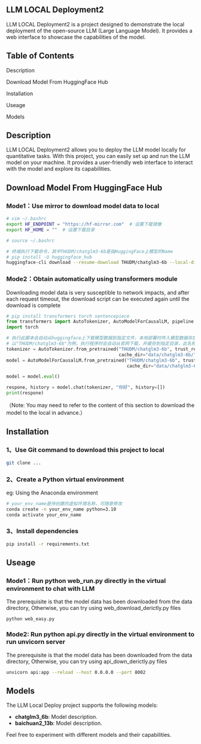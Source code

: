 ## LLM LOCAL Deployment2
 LLM LOCAL Deployment2 is a project designed to demonstrate the local deployment of the open-source LLM (Large Language Model). It provides a web interface to showcase the capabilities of the model.  
## Table of Contents
Description

Download Model From HuggingFace Hub

Installation

Useage

Models
## Description
 LLM LOCAL Deployment2 allows you to deploy the LLM model locally for quantitative tasks. With this project, you can easily set up and run the LLM model on your machine. It provides a user-friendly web interface to interact with the model and explore its capabilities.  
## Download Model From HuggingFace Hub
### Mode1：Use mirror to download model data to local
```bash
# vim ~/.bashrc
export HF_ENDPOINT = "https://hf-mirror.com"  # 设置下载镜像
export HF_HOME = ""  # 设置下载目录

# source ~/.bashrc

# 终端执行下载命令，其中THUDM/chatglm3-6b是指HuggingFace上模型的Name
# pip install -U huggingface_hub
huggingface-cli download --resume-download THUDM/chatglm3-6b --local-dir /home/llm/hugging/chatglm6b
```
### Mode2：Obtain automatically using transformers module
Downloading model data is very susceptible to network impacts, and after each request timeout, the download script can be executed again until the download is complete

```python
# pip install transformers torch sentencepiece
from transformers import AutoTokenizer, AutoModelForCausalLM, pipeline
import torch

# 执行此脚本会自动从huggingface上下载模型数据到指定文件，本地部署时传入模型数据存放的路径即可
# 以"THUDM/chatglm3-6b"为例，执行程序时会自动从官网下载，并缓存到指定目录，此名称可以是任一官网模型名。
tokenizer = AutoTokenizer.from_pretrained("THUDM/chatglm3-6b", trust_remote_code=True,
                                          cache_dir="data/chatglm3-6b/")  # cache_dir是指本地缓存目录，对应本项目则是./data/chatglm3-6b/
model = AutoModelForCausalLM.from_pretrained("THUDM/chatglm3-6b", trust_remote_code=True, torch_dtype=torch.bfloat16,
                                             cache_dir="data/chatglm3-6b/").cuda()

model = model.eval()

respone, history = model.chat(tokenizer, "你好", history=[])
print(respone)
```
（Note: You may need to refer to the content of this section to download the model to the local in advance.）
## Installation
### 1、Use Git command to download this project to local
```bash
git clone ...
```
### 2、Create a Python virtual environment
eg: Using the Anaconda environment
```bash
# your_env_name是待创建的虚拟环境名称，可随意修改
conda create -n your_env_name python=3.10
conda activate your_env_name
```
### 3、Install dependencies
```bash
pip install -r requirements.txt
```
## Useage
### Mode1：Run python web_run.py directly in the virtual environment to chat with LLM
The prerequisite is that the model data has been downloaded from the data directory, Otherwise, you can try using web_download_derictly.py files
```bash
python web_easy.py
```
### Mode2: Run python api.py directly in the virtual environment to run unvicorn server
The prerequisite is that the model data has been downloaded from the data directory, Otherwise, you can try using api_down_derictly.py files
```bash
unvicorn api:app --reload --host 0.0.0.0 --port 8002
```
## Models
The LLM Local Deploy project supports the following models:

- **chatglm3_6b**: Model description.
- **baichuan2_13b**: Model description.

Feel free to experiment with different models and their capabilities.




